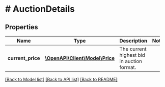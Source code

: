 # # AuctionDetails

## Properties

Name | Type | Description | Notes
------------ | ------------- | ------------- | -------------
**current_price** | [**\OpenAPI\Client\Model\Price**](Price.md) | The current highest bid in auction format. |

[[Back to Model list]](../../README.md#models) [[Back to API list]](../../README.md#endpoints) [[Back to README]](../../README.md)
